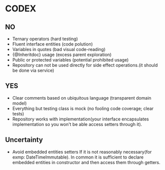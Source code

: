 # CODEX

## NO

- Ternary operators (hard testing)
- Fluent interface entities (code polution)
- Variables in quotes (bad visual code-reading)
- {@Inheritdoc} usage (excess parent exploration)
- Public or protected variables (potential prohibited usage)
- Repository can not be used directly for side effect operations.(it should be done via service)

## YES

- Clear comments based on ubiquitous language (transparent domain model)
- Everything but testing class is mock (no fooling code coverage; clear tests)
- Repository works with implementation(your interface encapsulates implementation so you won't be able access setters through it).

## Uncertainty

- Avoid embedded entities setters If it is not reasonably necessary(for exmp: DateTimeImmutable). In common it is sufficient to declare embedded entities in constructor and then access them through getters.
